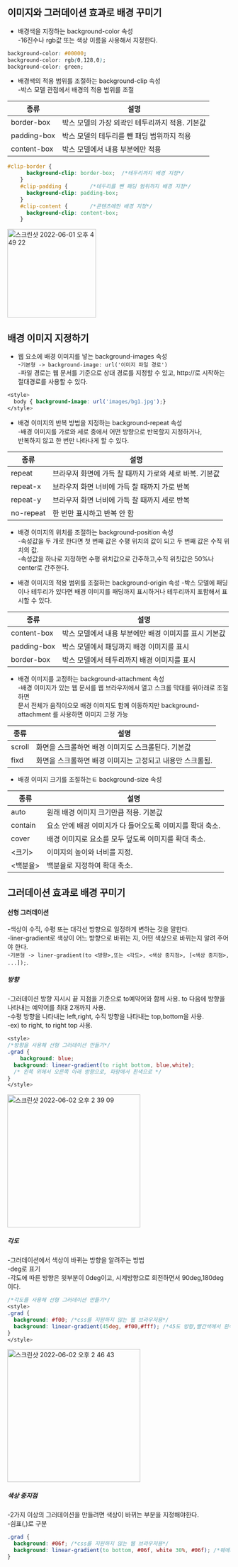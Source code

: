 ## 이미지와 그러데이션 효과로 배경 꾸미기  

* 배경색을 지정하는 background-color 속성  
  -16진수나 rgb값 또는 색상 이름을 사용해서 지정한다.  

``` css
background-color: #00000;
background-color: rgb(0,128,0);
background-color: green;
```

* 배경색의 적용 범위를 조절하는 background-clip 속성  
  -박스 모델 관점에서 배경의 적용 범위를 조절
  
|      종류 |              설명                   |
|----------|------------------------------------|
|border-box|박스 모델의 가장 외곽인 테두리까지 적용. 기본값|
|padding-box|박스 모델의 테두리를 뺀 패딩 범위까지 적용|
|content-box|박스 모델에서 내용 부분에만 적용|

```css
#clip-border {
      background-clip: border-box;  /*테두리까지 배경 지정*/
    }
    #clip-padding {       /*테두리를 뺀 패딩 범위까지 배경 지정*/
      background-clip: padding-box;
    }
    #clip-content {       /*콘텐츠에만 배경 지정*/
      background-clip: content-box;
    }
```
<img width="200" alt="스크린샷 2022-06-01 오후 4 49 22" src="https://user-images.githubusercontent.com/97012561/171354566-9ab75ed1-cba2-4896-865f-d67f9de5171d.png">


## 배경 이미지 지정하기  
* 웹 요소에 배경 이미지를 넣는 background-images 속성  
  -`기본형 -> background-image: url('이미지 파일 경로')`  
  -파일 경로는 웹 문서를 기준으로 상대 경로를 지정할 수 있고, http://로 시작하는 절대경로를 사용할 수 있다.  

```css
<style>
  body { background-image: url('images/bg1.jpg');}
</style>
```

* 배경 이미지의 반복 방법을 지정하는 background-repeat 속성  
  -배경 이미지를 가로와 세로 중에서 어떤 방향으로 반복할지 지정하거나,   
    반복하지 않고 한 번만 나타나게 할 수 있다. 
    
|      종류 |              설명                   |
|----------|------------------------------------|
|repeat|브라우저 화면에 가득 찰 때까지 가로와 세로 바복. 기본값|
|repeat-x|브라우저 화면 너비에 가득 찰 때까지 가로 반복|
|repeat-y|브라우저 화면 너비에 가득 찰 때까지 세로 반복|
|no-repeat|한 번만 표시하고 반복 안 함|
  
 
 * 배경 이미지의 위치를 조절하는 background-position 속성  
   -속성값을 두 개로 한다면 첫 번째 값은 수평 위치의 값이 되고 두 번째 값은 수직 위치의 값.  
   -속성값을 하나로 지정하면 수평 위치값으로 간주하고,수직 위칫값은 50%나 center로 간주한다.  


* 배경 이미지의 적용 범위를 조절하는 background-origin 속성 
  -박스 모델에 패딩이나 테두리가 있다면 배경 이미지를 패딩까지 표시하거나 테두리까지 포함해서 표시할 수 있다.  
  
|      종류 |              설명                   |
|----------|------------------------------------|
|content-box|박스 모델에서 내용 부분에만 배경 이미지를 표시 기본값|
|padding-box|박스 모델에서 패딩까지 배경 이미지를 표시|
|border-box|박스 모델에서 테두리까지 배경 이미지를 표시|

* 배경 이미지를 고정하는 background-attachment 속성  
  -배경 이미지가 있는 웹 문서를 웹 브라우저에서 열고 스크롤 막대를 위아래로 조절하면  
   문서 전체가 움직이으모 배경 이미지도 함께 이동하지만  background-attachment 를 사용하면 이미지 고정 가능  
 
 |      종류 |              설명                   |
|----------|------------------------------------|
|scroll|화면을 스크롤하면 배경 이미지도 스크롤된다. 기본값|
|fixd|화면을 스크롤하면 배경 이미지는 고정되고 내용만 스크롤됨.|


* 배경 이미지 크기를 조절하는ㅌ background-size 속성  

 |      종류 |              설명                   |
|----------|------------------------------------|
|auto|원래 배경 이미지 크기만큼 적용. 기본값|
|contain|요소 안에 배경 이미지가 다 들어오도록 이미지를 확대 축소.|
|cover|배경 이미지로 요소를 모두 덮도록 이미지를 확대 축소.|
|<크기>|이미지의 높이와 너비를 지정.|
|<백분율>|백분율로 지정하여 확대 축소.|


## 그러데이션 효과로 배경 꾸미기  

#### 선형 그러데이션  
  -색상이 수직, 수평 또는 대각선 방향으로 일정하게 변하는 것을 말한다.  
  -liner-gradient로 색상이 어느 방향으로 바뀌는 지, 어떤 색상으로 바뀌는지 알려 주어야 한다.  
  -`기본형 -> liner-gradient(to <방향>,또는 <각도>, <색상 중지점>, [<색상 중지점>, ...]);`. 

##### 방향  
 -그러데이션 방향 지시시 끝 지점을 기준으로 to예약어와 함께 사용. to 다음에 방향을 나타내는 예약어를 최대 2개까지 사용.  
 -수평 방향을 나타내는 left,right, 수직 방향을 나타내는 top,bottom을 사용.  
 -ex) to right, to right top 사용.  

``` css
<style>
/*방향을 사용해 선형 그러데이션 만들기*/
.grad {
	background: blue;
  background: linear-gradient(to right bottom, blue,white);
  /* 왼쪽 위에서 오른쪽 아래 방향으로, 파랑에서 흰색으로 */
}
</style>

```
<img width="300" alt="스크린샷 2022-06-02 오후 2 39 09" src="https://user-images.githubusercontent.com/97012561/171560440-88b3ba0a-af1f-4e7d-ad15-794cf388f858.png">


##### 각도  
 -그러데이션에서 색상이 바뀌는 방향을 알려주는 방법  
 -deg로 표기  
 -각도에 따른 방향은 윗부분이 0deg이고, 시계방향으로 회전하면서 90deg,180deg 이다.  

``` css 
/*각도를 사용해 선형 그러데이션 만들기*/
<style>
.grad {
  background: #f00; /*css를 지원하지 않는 웹 브라우저용*/
  background: linear-gradient(45deg, #f00,#fff); /*45도 방향,빨간색에서 흰색으로*/
}
</style>
```
<img width="300" alt="스크린샷 2022-06-02 오후 2 46 43" src="https://user-images.githubusercontent.com/97012561/171561392-3f5a44b8-b5fe-413e-9495-b1e01b41e2e2.png">

##### 색상 중지점  
 -2가지 이상의 그러데이션을 만들려면 색상이 바뀌는 부분을 지정해야한다.  
 -싐표(,)로 구분  

```css
.grad {
  background: #06f; /*css를 지원하지 않는 웹 브라우저용*/
  background: linear-gradient(to bottom, #06f, white 30%, #06f); /*웨에서부터 30% 위치에 색상 중지점 지정*/
}
